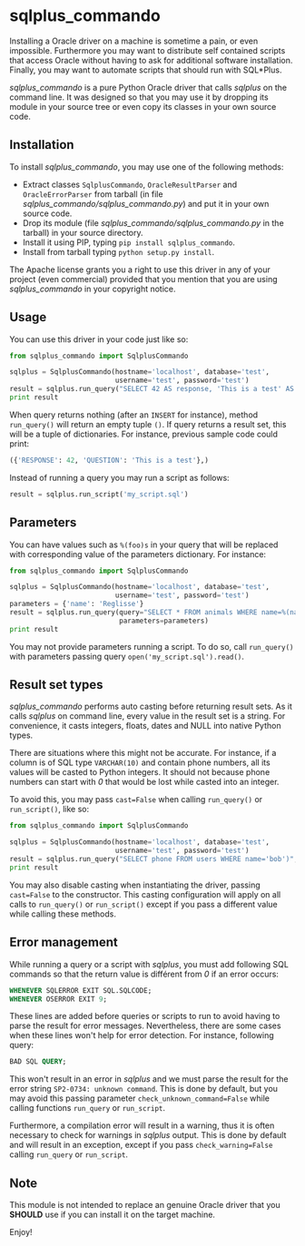 sqlplus_commando
================

Installing a Oracle driver on a machine is sometime a pain, or even impossible.
Furthermore you may want to distribute self contained scripts that access Oracle
without having to ask for additional software installation. Finally, you may
want to automate scripts that should run with SQL\*Plus.

*sqlplus_commando* is a pure Python Oracle driver that calls *sqlplus* on the
command line. It was designed so that you may use it by dropping its module in
your source tree or even copy its classes in your own source code.

Installation
------------

To install *sqlplus_commando*, you may use one of the following methods:

- Extract classes `SqlplusCommando`, `OracleResultParser` and `OracleErrorParser`
  from tarball (in file *sqlplus_commando/sqlplus_commando.py*) and put it in
  your own source code.
- Drop its module (file *sqlplus_commando/sqlplus_commando.py* in the tarball)
  in your source directory.
- Install it using PIP, typing `pip install sqlplus_commando`.
- Install from tarball typing `python setup.py install`.

The Apache license grants you a right to use this driver in any of your project
(even commercial) provided that you mention that you are using
*sqlplus_commando* in your copyright notice.

Usage
-----

You can use this driver in your code just like so:

```python
from sqlplus_commando import SqlplusCommando

sqlplus = SqlplusCommando(hostname='localhost', database='test',
                          username='test', password='test')
result = sqlplus.run_query("SELECT 42 AS response, 'This is a test' AS question FROM DUAL;")
print result
```

When query returns nothing (after an `INSERT` for instance), method
`run_query()` will return an empty tuple `()`. If query returns a result set,
this will be a tuple of dictionaries. For instance, previous sample code could
print:

```python
({'RESPONSE': 42, 'QUESTION': 'This is a test'},)
```

Instead of running a query you may run a script as follows:

```python
result = sqlplus.run_script('my_script.sql')
```

Parameters
----------

You can have values such as `%(foo)s` in your query that will be replaced
with corresponding value of the parameters dictionary. For instance:

```python
from sqlplus_commando import SqlplusCommando

sqlplus = SqlplusCommando(hostname='localhost', database='test',
                          username='test', password='test')
parameters = {'name': 'Reglisse'}
result = sqlplus.run_query(query="SELECT * FROM animals WHERE name=%(name)s",
                           parameters=parameters)
print result
```

You may not provide parameters running a script. To do so, call `run_query()`
with parameters passing query `open('my_script.sql').read()`.

Result set types
----------------

*sqlplus_commando* performs auto casting before returning result sets. As it
calls *sqlplus* on command line, every value in the result set is a string. For
convenience, it casts integers, floats, dates and NULL into native Python types.

There are situations where this might not be accurate. For instance, if a column
is of SQL type `VARCHAR(10)` and contain phone numbers, all its values will be
casted to Python integers. It should not because phone numbers can start with
*0* that would be lost while casted into an integer.

To avoid this, you may pass `cast=False` when calling `run_query()` or
`run_script()`, like so:

```python
from sqlplus_commando import SqlplusCommando

sqlplus = SqlplusCommando(hostname='localhost', database='test',
                          username='test', password='test')
result = sqlplus.run_query("SELECT phone FROM users WHERE name='bob')", cast=False)
print result
```

You may also disable casting when instantiating the driver, passing
`cast=False` to the constructor. This casting configuration will apply on all
calls to `run_query()` or `run_script()` except if you pass a different
value while calling these methods.

Error management
----------------

While running a query or a script with *sqlplus*, you must add following SQL
commands so that the return value is différent from *0* if an error occurs:

```sql
WHENEVER SQLERROR EXIT SQL.SQLCODE;
WHENEVER OSERROR EXIT 9;
```

These lines are added before queries or scripts to run to avoid having to parse
the result for error messages. Nevertheless, there are some cases when these
lines won't help for error detection. For instance, following query:

```sql
BAD SQL QUERY;
```

This won't result in an error in *sqlplus* and we must parse the result for the
error string `SP2-0734: unknown command`. This is done by default, but you may
avoid this passing parameter `check_unknown_command=False` while calling
functions `run_query` or `run_script`.

Furthermore, a compilation error will result in a warning, thus it is often
necessary to check for warnings in *sqlplus* output. This is done by default
and will result in an exception, except if you pass `check_warning=False`
calling `run_query` or `run_script`.

Note
----

This module is not intended to replace an genuine Oracle driver that you
**SHOULD** use if you can install it on the target machine.

Enjoy!
